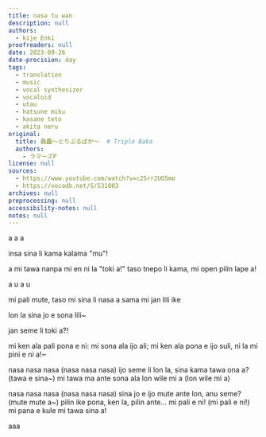 ```yaml
---
title: nasa tu wan
description: null
authors:
  - kije Enki
proofreaders: null
date: 2023-09-26
date-precision: day
tags:
  - translation
  - music
  - vocal synthesizer
  - vocaloid
  - utau
  - hatsune miku
  - kasane teto
  - akita neru
original:
  title: 驫麤～とりぷるばか～  # Triple Baka
  authors:
    - ラマーズP
license: null
sources:
  - https://www.youtube.com/watch?v=c25rr2UO5mo
  - https://vocadb.net/S/531803
archives: null
preprocessing: null
accessibility-notes: null
notes: null
---
```


a a a

insa sina li kama kalama "mu"!

a mi tawa nanpa mi en ni la "toki a!"
taso tnepo li kama, mi open pilin lape a!

a u a u 

mi pali mute, taso mi sina li nasa a
sama mi jan lili ike

lon la sina jo e sona lili~

jan seme li toki a?!

mi ken ala pali pona e ni:
mi sona ala ijo ali;
mi ken ala pona e ijo suli,
ni la mi pini e ni a!~

nasa nasa nasa (nasa nasa nasa)
ijo seme li lon la, sina kama tawa ona a? (tawa e sina~)
mi tawa ma ante sona ala
lon wile mi a (lon wile mi a)

nasa nasa nasa (nasa nasa nasa)
sina jo e ijo mute ante lon, anu seme? (mute mute a~)
pilin ike pona, ken la, pilin ante...
mi pali e ni! (mi pali e ni!)
mi pana e kule mi tawa sina a!

aaa
